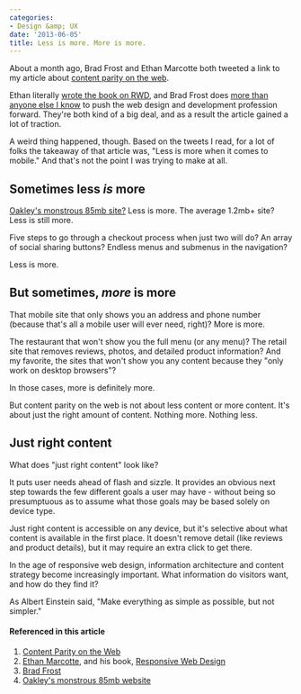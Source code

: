 ```yaml
---
categories:
- Design &amp; UX
date: '2013-06-05'
title: Less is more. More is more.
---
```


About a month ago, Brad Frost and Ethan Marcotte both tweeted a link to my article about <a href="https://gomakethings.com/content-parity-on-the-web/">content parity on the web</a>.

Ethan literally <a href="http://www.abookapart.com/products/responsive-web-design">wrote the book on RWD</a>, and Brad Frost does <a href="http://bradfrostweb.com/">more than anyone else I know</a> to push the web design and development profession forward. They're both kind of a big deal, and as a result the article gained a lot of traction.

A weird thing happened, though. Based on the tweets I read, for a lot of folks the takeaway of that article was, "Less is more when it comes to mobile." And that's not the point I was trying to make at all.
<!--more-->
<h2>Sometimes less <em>is</em> more</h2>

<a href="http://hawksworx.com/blog/oakleys-monster-page-of-baubles/">Oakley's monstrous 85mb site?</a> Less is more. The average 1.2mb+ site? Less is still more.

Five steps to go through a checkout process when just two will do? An array of social sharing buttons? Endless menus and submenus in the navigation?

Less is more.

<h2>But sometimes, <em>more</em> is more</h2>

That mobile site that only shows you an address and phone number (because that's all a mobile user will ever need, right)? More is more.

The restaurant that won't show you the full menu (or any menu)? The retail site that removes reviews, photos, and detailed product information? And my favorite, the sites that won't show you any content because they "only work on desktop browsers"?

In those cases, more is definitely more.

But content parity on the web is not about less content or more content. It's about just the right amount of content. Nothing more. Nothing less.

<h2>Just right content</h2>

What does "just right content" look like?

It puts user needs ahead of flash and sizzle. It provides an obvious next step towards the few different goals a user may have - without being so presumptuous as to assume what those goals may be based solely on device type.

Just right content is accessible on any device, but it's selective about what content is available in the first place. It doesn't remove detail (like reviews and product details), but it may require an extra click to get there.

In the age of responsive web design, information architecture and content strategy become increasingly important. What information do visitors want, and how do they find it?

As Albert Einstein said, "Make everything as simple as possible, but not simpler."

<h4>Referenced in this article</h4>

<ol>
<li><a href="https://gomakethings.com/content-parity-on-the-web/">Content Parity on the Web</a></li>
<li><a href="https://twitter.com/beep">Ethan Marcotte</a>, and his book, <a href="http://www.abookapart.com/products/responsive-web-design">Responsive Web Design</a></li>
<li><a href="http://bradfrostweb.com/">Brad Frost</a></li>
<li><a href="http://hawksworx.com/blog/oakleys-monster-page-of-baubles/">Oakley's monstrous 85mb website</a></li>
</ol>